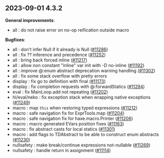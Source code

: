 
## 2023-09-01 4.3.2

__General improvements__:

* all : do not raise error on no-op reification outside macro

__Bugfixes__:

* all : don't infer Null<?> if it already is Null<?> ([#11286](https://github.com/HaxeFoundation/haxe/issues/11286))
* all : fix ?? inference and precedence ([#11252](https://github.com/HaxeFoundation/haxe/issues/11252))
* all : bring back forced inline ([#11217](https://github.com/HaxeFoundation/haxe/issues/11217))
* all : allow non constant "inline" var init with -D no-inline ([#11192](https://github.com/HaxeFoundation/haxe/issues/11192))
* all : improve @:enum abstract deprecation warning handling ([#11302](https://github.com/HaxeFoundation/haxe/issues/11302))
* all : fix some stack overflow with pretty errors
* display : fix go to definition with final ([#11173](https://github.com/HaxeFoundation/haxe/issues/11173))
* display : fix completion requests with @:forwardStatics ([#11294](https://github.com/HaxeFoundation/haxe/issues/11294))
* eval : fix MainLoop.add not repeating ([#11202](https://github.com/HaxeFoundation/haxe/issues/11202))
* hl/eval/neko : fix exception stack when wrapping native exceptions ([#11249](https://github.com/HaxeFoundation/haxe/issues/11249))
* macro : map `this` when restoring typed expressions ([#11212](https://github.com/HaxeFoundation/haxe/issues/11212))
* macro : safe navigation fix for ExprTools.map ([#11204](https://github.com/HaxeFoundation/haxe/issues/11204))
* macro : safe navigation fix for haxe.macro.Printer ([#11206](https://github.com/HaxeFoundation/haxe/issues/11206))
* macro : macro generated EVars position fixes ([#11163](https://github.com/HaxeFoundation/haxe/issues/11163))
* macro : fix abstract casts for local statics ([#11301](https://github.com/HaxeFoundation/haxe/issues/11301))
* macro : add flags to TDAbstract to be able to construct enum abstracts ([#11230](https://github.com/HaxeFoundation/haxe/issues/11230))
* nullsafety : make break/continue expressions not-nullable ([#11269](https://github.com/HaxeFoundation/haxe/issues/11269))
* nullsafety : handle return in assignment ([#11114](https://github.com/HaxeFoundation/haxe/issues/11114))
